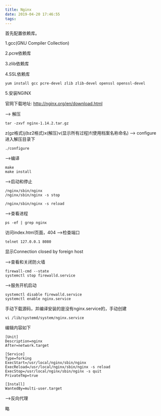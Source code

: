```yaml
---
title: Nginx
date: 2019-04-20 17:46:55
tags:
---
```

首先配置依赖库。

1.gcc(GNU Compiler Collection)

2.pcre依赖库

3.zlib依赖库

4.SSL依赖库

```
yum install gcc pcre-devel zlib zlib-devel openssl openssl-devel
```
5.安装NGINX

官网下载地址: http://nginx.org/en/download.html

--> 解压
```
tar -zxvf nginx-1.14.2.tar.gz
```
z(gz格式)j(bz2格式)x(解压)v(显示所有过程)f(使用档案名称命名)
--> configure
进入解压目录下
```
./configure
```
-->编译
```
make
make install
```
-->启动和停止
```
/nginx/sbin/nginx
/nginx/sbin/nginx -s stop

/nginx/sbin/nginx -s reload
```
-->查看进程
```
ps -ef | grep nginx
```
访问index.html页面，404
-->检查端口
```
telnet 127.0.0.1 8080
```
显示Connection closed by foreign host

-->查看和关闭防火墙
```
firewall-cmd --state
systemctl stop firewalld.service
```
-->服务开机启动
```
systemctl disable firewalld.service
systemctl enable nginx.service
```
手动下载源码，并编译安装的是没有nginx.service的，手动创建
```
vi /lib/systemd/system/nginx.service
```
编辑内容如下
```
[Unit]
Description=nginx
After=network.target
  
[Service]
Type=forking
ExecStart=/usr/local/nginx/sbin/nginx
ExecReload=/usr/local/nginx/sbin/nginx -s reload
ExecStop=/usr/local/nginx/sbin/nginx -s quit
PrivateTmp=true
  
[Install]
WantedBy=multi-user.target
```
-->反向代理

略

